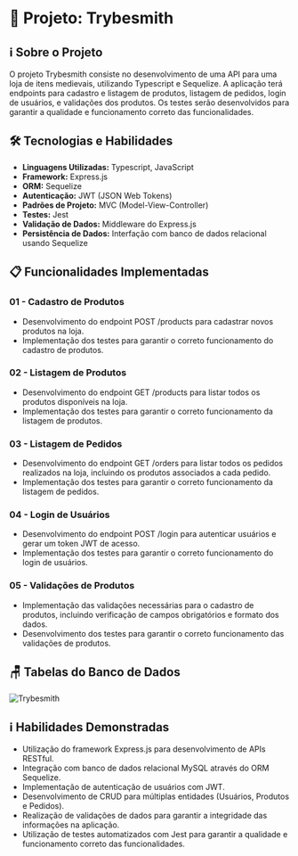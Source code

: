 # 🚀 Projeto: Trybesmith

## ℹ️ Sobre o Projeto

O projeto Trybesmith consiste no desenvolvimento de uma API para uma loja de itens medievais, utilizando Typescript e Sequelize. A aplicação terá endpoints para cadastro e listagem de produtos, listagem de pedidos, login de usuários, e validações dos produtos. Os testes serão desenvolvidos para garantir a qualidade e funcionamento correto das funcionalidades.

## 🛠️ Tecnologias e Habilidades

- **Linguagens Utilizadas:** Typescript, JavaScript
- **Framework:** Express.js
- **ORM:** Sequelize
- **Autenticação:** JWT (JSON Web Tokens)
- **Padrões de Projeto:** MVC (Model-View-Controller)
- **Testes:** Jest
- **Validação de Dados:** Middleware do Express.js
- **Persistência de Dados:** Interfação com banco de dados relacional usando Sequelize

## 📋 Funcionalidades Implementadas

### 01 - Cadastro de Produtos

- Desenvolvimento do endpoint POST /products para cadastrar novos produtos na loja.
- Implementação dos testes para garantir o correto funcionamento do cadastro de produtos.

### 02 - Listagem de Produtos

- Desenvolvimento do endpoint GET /products para listar todos os produtos disponíveis na loja.
- Implementação dos testes para garantir o correto funcionamento da listagem de produtos.

### 03 - Listagem de Pedidos

- Desenvolvimento do endpoint GET /orders para listar todos os pedidos realizados na loja, incluindo os produtos associados a cada pedido.
- Implementação dos testes para garantir o correto funcionamento da listagem de pedidos.

### 04 - Login de Usuários

- Desenvolvimento do endpoint POST /login para autenticar usuários e gerar um token JWT de acesso.
- Implementação dos testes para garantir o correto funcionamento do login de usuários.

### 05 - Validações de Produtos

- Implementação das validações necessárias para o cadastro de produtos, incluindo verificação de campos obrigatórios e formato dos dados.
- Desenvolvimento dos testes para garantir o correto funcionamento das validações de produtos.

## 🪑 Tabelas do Banco de Dados

![Trybesmith](public/login.gif)

## ℹ️ Habilidades Demonstradas

- Utilização do framework Express.js para desenvolvimento de APIs RESTful.
- Integração com banco de dados relacional MySQL através do ORM Sequelize.
- Implementação de autenticação de usuários com JWT.
- Desenvolvimento de CRUD para múltiplas entidades (Usuários, Produtos e Pedidos).
- Realização de validações de dados para garantir a integridade das informações na aplicação.
- Utilização de testes automatizados com Jest para garantir a qualidade e funcionamento correto das funcionalidades.
